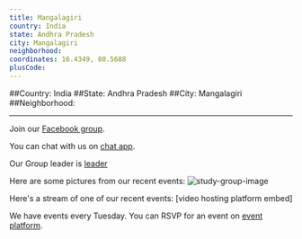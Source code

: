 ```yaml
---
title: Mangalagiri
country: India
state: Andhra Pradesh
city: Mangalagiri
neighborhood: 
coordinates: 16.4349, 80.5688
plusCode:
---
```


##Country: India
##State: Andhra Pradesh
##City: Mangalagiri
##Neighborhood: 
*****
Join our [Facebook group](https://www.facebook.com/groups/free.code.camp.mangalagiri/).

You can chat with us on [chat app]().

Our Group leader is [leader]()

Here are some pictures from our recent events:
![study-group-image](https://user-images.githubusercontent.com/29162658/46595854-f58a1400-caf7-11e8-9647-162f928a92b0.jpg)

Here's a stream of one of our recent events:
[video hosting platform embed]

We have events every Tuesday. You can RSVP for an event on [event platform]().
